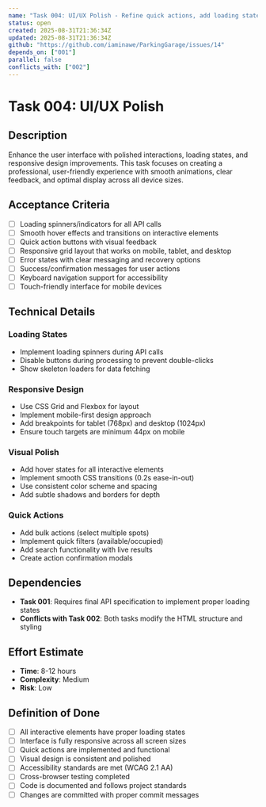 ```yaml
---
name: "Task 004: UI/UX Polish - Refine quick actions, add loading states, improve responsive design"
status: open
created: 2025-08-31T21:36:34Z
updated: 2025-08-31T21:36:34Z
github: "https://github.com/iaminawe/ParkingGarage/issues/14"
depends_on: ["001"]
parallel: false
conflicts_with: ["002"]
---
```


# Task 004: UI/UX Polish

## Description

Enhance the user interface with polished interactions, loading states, and responsive design improvements. This task focuses on creating a professional, user-friendly experience with smooth animations, clear feedback, and optimal display across all device sizes.

## Acceptance Criteria

- [ ] Loading spinners/indicators for all API calls
- [ ] Smooth hover effects and transitions on interactive elements
- [ ] Quick action buttons with visual feedback
- [ ] Responsive grid layout that works on mobile, tablet, and desktop
- [ ] Error states with clear messaging and recovery options
- [ ] Success/confirmation messages for user actions
- [ ] Keyboard navigation support for accessibility
- [ ] Touch-friendly interface for mobile devices

## Technical Details

### Loading States
- Implement loading spinners during API calls
- Disable buttons during processing to prevent double-clicks
- Show skeleton loaders for data fetching

### Responsive Design
- Use CSS Grid and Flexbox for layout
- Implement mobile-first design approach
- Add breakpoints for tablet (768px) and desktop (1024px)
- Ensure touch targets are minimum 44px on mobile

### Visual Polish
- Add hover states for all interactive elements
- Implement smooth CSS transitions (0.2s ease-in-out)
- Use consistent color scheme and spacing
- Add subtle shadows and borders for depth

### Quick Actions
- Add bulk actions (select multiple spots)
- Implement quick filters (available/occupied)
- Add search functionality with live results
- Create action confirmation modals

## Dependencies

- **Task 001**: Requires final API specification to implement proper loading states
- **Conflicts with Task 002**: Both tasks modify the HTML structure and styling

## Effort Estimate

- **Time**: 8-12 hours
- **Complexity**: Medium
- **Risk**: Low

## Definition of Done

- [ ] All interactive elements have proper loading states
- [ ] Interface is fully responsive across all screen sizes
- [ ] Quick actions are implemented and functional
- [ ] Visual design is consistent and polished
- [ ] Accessibility standards are met (WCAG 2.1 AA)
- [ ] Cross-browser testing completed
- [ ] Code is documented and follows project standards
- [ ] Changes are committed with proper commit messages